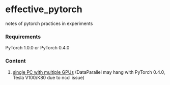 # effective_pytorch
notes of pytorch practices in experiments

### Requirements
PyTorch 1.0.0 or PyTorch 0.4.0

### Content
1. [single PC with multiple GPUs](https://github.com/winnechan/effective_pytorch/blob/master/pytorch1.0.0_multigpu_DataParallel.py) (DataParallel may hang with PyTorch 0.4.0, Tesla V100/K80 due to nccl issue)
